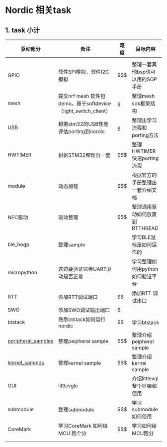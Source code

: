 # Nordic 相关task

## 1. task 小计



| 驱动部分                                                     | 备注                                                         | 难度  | 目标内容                         |
| ------------------------------------------------------------ | ------------------------------------------------------------ | ----- | -------------------------------- |
|                                                              |                                                              |       |                                  |
| GPIO                                                         | 软件SPI模拟，软件I2C模拟                                     | $$$   | 整理一套其他bsp也可以用的SOP手册 |
| mesh                                                         | 提交nrf mesh 软件包 demo。基于softdevice  （light_switch_client） | $$$$$ | 整理mesh sdk框架结构             |
| USB                                                          | 根据stm32的USB性能评估porting到nordic                        | $$$$$ | 整理出学习流程和porting方法      |
| HWTIMER                                                      | 根据STM32整理出一套                                          | $$$   | 整理HWTIMER 快速porting流程      |
| module                                                       | 动态加载                                                     | $$$   | 根据官方的手册整理出一套介绍文档 |
| NFC驱动                                                      | 驱动整理                                                     | $$$   | 整理通用驱动如何放置到RTTHREAD   |
| ble_hogp                                                     | 整理sample                                                   | $$$$  | 学习BLE鼠标是如何运作的          |
| micropython                                                  | 这边要验证完善UART驱动是否正常                               | $$$$  | 学习整理如何用python如何验证平台 |
| RTT                                                          | 添加RTT调试端口                                              | $$    | 添加RTT 调试串口                 |
| SWO                                                          | 添加SWO调试输出端口                                          | $     |                                  |
| btstack                                                      | 熟悉btstack如何运行nordic                                    | $$    | 学习btstack                      |
| [peripheral_samples](https://github.com/RT-Thread-packages/peripheral-sample) | 整理peipheral sample                                         | $$$   | 整理介绍peipheral sample         |
| [kernel_samples](https://github.com/RT-Thread-packages/kernel-sample) | 整理kernel sample                                            | $$$   | 整理介绍kernel sample            |
| GUI                                                          | littlevgle                                                   | $$$$  | 介绍littlevgl整个框架和使用      |
| submodule                                                    | 整理submodule                                                | $$$   | 学习submodule如何使用            |
| CoreMark                                                     | 学习CoreMark 如何给MCU 跑个分                                | $$$   | 学习如何给MCU跑分                |
|                                                              |                                                              |       |                                  |
|                                                              |                                                              |       |                                  |

